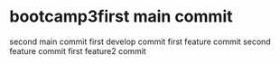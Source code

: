 # bootcamp3first main commit
second main commit
first develop commit
first feature commit
second feature commit
first feature2 commit
